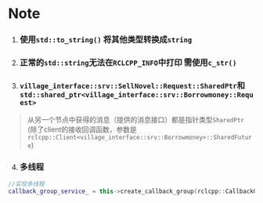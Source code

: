# Note

1. ### 使用```std::to_string()``` 将其他类型转换成```string```

2. ### 正常的```std::string```无法在```RCLCPP_INFO```中打印 需使用```c_str()``` 

3. ### ```village_interface::srv::SellNovel::Request::SharedPtr```和``` std::shared_ptr<village_interface::srv::Borrowmoney::Request>```

> 从另一个节点中获得的消息（提供的消息接口）都是指针类型```SharedPtr``` (除了client的接收回调函数，参数是```rclcpp::Client<village_interface::srv::Borrowmoney>::SharedFuture```)

4. ### 多线程

```cpp
//实现多线程
callback_group_service_ = this->create_callback_group(rclcpp::CallbackGroupType::MutuallyExclusive);

```

